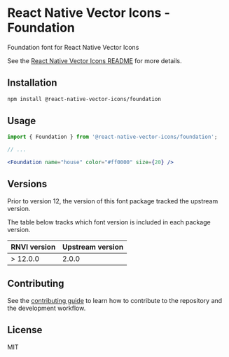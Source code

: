 # React Native Vector Icons - Foundation

Foundation font for React Native Vector Icons

See the [React Native Vector Icons README](../../README.md) for more details.

## Installation

```sh
npm install @react-native-vector-icons/foundation
```

## Usage

```jsx
import { Foundation } from '@react-native-vector-icons/foundation';

// ...

<Foundation name="house" color="#ff0000" size={20} />
```


## Versions

Prior to version 12, the version of this font package tracked the upstream version.

The table below tracks which font version is included in each package version.

| RNVI version | Upstream version |
| ------------ | ---------------- |
| &gt; 12.0.0 | 2.0.0 |

## Contributing

See the [contributing guide](../../CONTRIBUTING.md) to learn how to contribute to the repository and the development workflow.

## License

MIT
